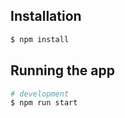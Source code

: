 

## Installation

```bash
$ npm install
```

## Running the app

```bash
# development
$ npm run start
```
